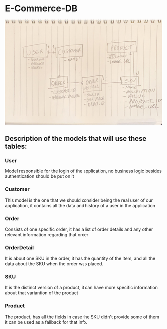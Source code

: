 # E-Commerce-DB
![](https://github.com/IsaacOliveira/e-commerce-db/blob/master/docs/db-diagram.jpeg)

## Description of the models that will use these tables:

### User
 Model responsible for the login of the application, no business logic besides authentication should be put on it
### Customer
 This model is the one that we should consider being the real user of our application, it contains all the data and history of a user in the application
### Order
 Consists of one specific order, it has a list of order details and any other relevant information regarding that order
### OrderDetail
  It is about one SKU in the order, it has the quantity of the item, and all the data about the SKU when the order was placed.
### SKU
  It is the distinct version of a product, it can have more specific information about that variantion of the product
### Product
  The product, has all the fields in case the SKU didn't provide some of them it can be used as a fallback for that info.